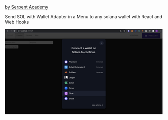 <a href="https://serpent.academy">by Serpent Academy</a>
<p>Send SOL with Wallet Adapter in a Menu to any solana wallet with React and Web Hooks</p>
<img src="/screenshot.png">